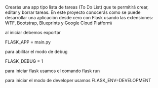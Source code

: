 Crearás una app tipo lista de tareas (To Do List) que te permitirá crear, editar y borrar tareas. En este proyecto conocerás como se puede desarrollar una aplicación desde cero con Flask usando las extensiones: WTF, Bootstrap, Blueprints y Google Cloud Platform\



al iniciar debemos exportar 

FLASK_APP = main.py

para abilitar el modo de debug

FLASK_DEBUG = 1


para iniciar flask usamos el comando 
flask run 


para iniciar el modo de developer usamos 
FLASK_ENV=DEVELOPMENT
